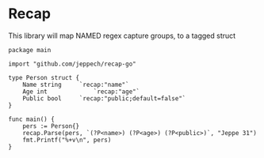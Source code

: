 # Recap
This library will map NAMED regex capture groups, to a tagged struct

```golang
package main

import "github.com/jeppech/recap-go"

type Person struct {
	Name string		`recap:"name"`
	Age int				`recap:"age"`
	Public bool		`recap:"public;default=false"`
}

func main() {
	pers := Person{}
	recap.Parse(pers, `(?P<name>) (?P<age>) (?P<public>)`, "Jeppe 31")
	fmt.Printf("%+v\n", pers)
}
```